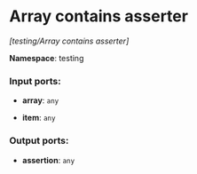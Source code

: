 # Array contains asserter

_[testing/Array contains asserter]_

__Namespace__: testing

### Input ports:

* __array__: ` any `


* __item__: ` any `

### Output ports:

* __assertion__: ` any `

